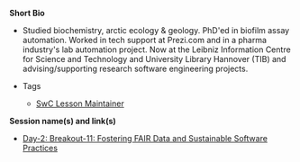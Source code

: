 **Short Bio**

- Studied biochemistry, arctic ecology & geology. PhD'ed in biofilm assay automation. Worked in tech support at Prezi.com and in a pharma industry's lab automation project. Now at the Leibniz Information Centre for Science and Technology and University Library Hannover (TIB) and advising/supporting research software engineering projects.

- Tags
  - [SwC Lesson Maintainer](https://software-carpentry.org/lessons/)

**Session name(s) and link(s)**

- [Day-2: Breakout-11: Fostering FAIR Data and Sustainable Software Practices](https://github.com/carpentries/carpentrycon/tree/master/Sessions/2018-05-31/11-Breakout-11-Fostering-FAIR-Data-And-Sustainable-Software-Practices)
